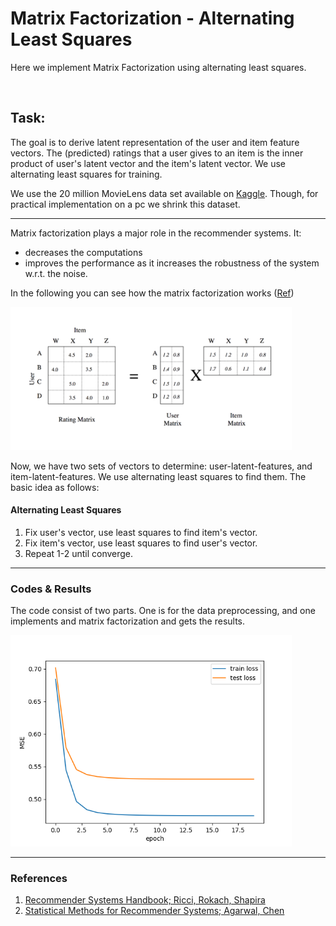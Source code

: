 # Matrix Factorization - Alternating Least Squares

Here we implement Matrix Factorization using alternating least squares.

<br />

## Task:

The goal is to derive latent representation of the user and item feature vectors. The (predicted) ratings that a user gives to an item is the inner product of user's latent vector and the item's latent vector. We use alternating least squares for training.

We use the 20 million MovieLens data set available on [Kaggle](https://www.kaggle.com/grouplens/movielens-20m-dataset). Though, for practical implementation on a pc we shrink this dataset.

---

Matrix factorization plays a major role in the recommender systems. It:

- decreases the computations
- improves the performance as it increases the robustness of the system w.r.t. the noise.



In the following you can see how the matrix factorization works ([Ref](https://aws.amazon.com/blogs/machine-learning/build-a-movie-recommender-with-factorization-machines-on-amazon-sagemaker/))

<p float="left">
  <img src="/figs/MF_form.png" width="450" />
</p>



Now, we have two sets of vectors to determine: user-latent-features, and item-latent-features. We use alternating least squares to find them. The basic idea as follows:

#### Alternating Least Squares

1. Fix user's vector, use least squares to find item's vector.
2. Fix item's vector, use least squares to find user's vector.
3. Repeat 1-2 until converge.



---

### Codes & Results

The code consist of two parts. One is for the data preprocessing, and one implements and matrix factorization and gets the results.

<p float="left">
  <img src="/figs/MF_ALS_train_and_test_loss.png" width="450" />
</p>







------

### References

1. [Recommender Systems Handbook; Ricci, Rokach, Shapira](https://www.cse.iitk.ac.in/users/nsrivast/HCC/Recommender_systems_handbook.pdf)
2. [Statistical Methods for Recommender Systems; Agarwal, Chen](https://www.cambridge.org/core/books/statistical-methods-for-recommender-systems/0051A5BA0721C2C6385B2891D219ECD4)

